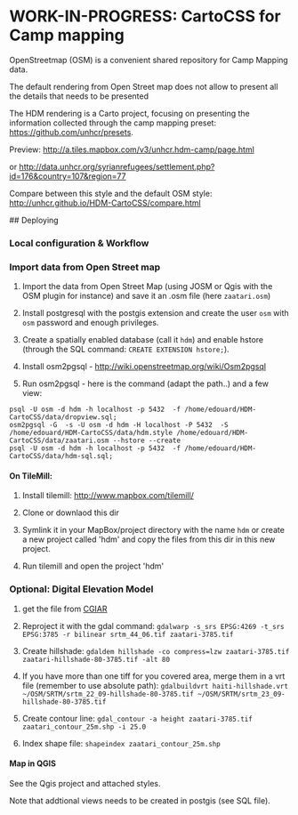 # WORK-IN-PROGRESS: CartoCSS for Camp mapping

OpenStreetmap (OSM) is a convenient shared repository for Camp Mapping data. 

The default rendering from Open Street map does not allow to present all the details that needs to be presented

The HDM rendering is a Carto project, focusing on presenting the information collected through the camp mapping preset: https://github.com/unhcr/presets.

Preview: http://a.tiles.mapbox.com/v3/unhcr.hdm-camp/page.html

or http://data.unhcr.org/syrianrefugees/settlement.php?id=176&country=107&region=77

Compare between this style and the default OSM style: http://unhcr.github.io/HDM-CartoCSS/compare.html

## Deploying

### Local configuration & Workflow


### Import data from Open Street map

1. Import the data from Open Street Map (using JOSM or Qgis with the OSM plugin for instance) and save it an .osm file (here ```zaatari.osm```)

1. Install postgresql with the postgis extension and create the user ```osm``` with ```osm``` password and enough privileges.

1. Create a spatially enabled database (call it ```hdm```) and enable hstore (through the SQL command: ```CREATE EXTENSION hstore;```). 

1. Install osm2pgsql - http://wiki.openstreetmap.org/wiki/Osm2pgsql

1. Run osm2pgsql  - here is the command (adapt the path..) and a few view:

```
psql -U osm -d hdm -h localhost -p 5432  -f /home/edouard/HDM-CartoCSS/data/dropview.sql;
osm2pgsql -G  -s -U osm -d hdm -H localhost -P 5432  -S /home/edouard/HDM-CartoCSS/data/hdm.style /home/edouard/HDM-CartoCSS/data/zaatari.osm --hstore --create
psql -U osm -d hdm -h localhost -p 5432  -f /home/edouard/HDM-CartoCSS/data/hdm-sql.sql;

```


####  On TileMill:

1. Install tilemill: http://www.mapbox.com/tilemill/

1. Clone or downlaod this dir

1. Symlink it in your MapBox/project directory with the name `hdm` or create a new project called 'hdm' and copy the files from this dir in this new project.

1. Run tilemill and open the project 'hdm'


### Optional: Digital Elevation Model

1. get the file from [CGIAR](http://srtm.csi.cgiar.org/) 

1. Reproject it with the gdal command: `gdalwarp -s_srs EPSG:4269 -t_srs EPSG:3785 -r bilinear srtm_44_06.tif zaatari-3785.tif`

1. Create hillshade: `gdaldem hillshade -co compress=lzw zaatari-3785.tif zaatari-hillshade-80-3785.tif -alt 80`

1. If you have more than one tiff for you covered area, merge them in a vrt file (remember to use absolute path): `gdalbuildvrt haiti-hillshade.vrt ~/OSM/SRTM/srtm_22_09-hillshade-80-3785.tif ~/OSM/SRTM/srtm_23_09-hillshade-80-3785.tif`

1. Create contour line: `gdal_contour -a height zaatari-3785.tif zaatari_contour_25m.shp -i 25.0`

1. Index shape file: `shapeindex zaatari_contour_25m.shp`

#### Map in QGIS

See the Qgis project and attached styles.

Note that addtional views needs to be created in postgis (see SQL file). 
